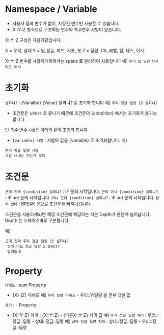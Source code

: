 # Namespace / Variable
- 사용자 정의 변수가 없이, 지정된 변수만 사용할 수 있습니다.
- X::Y::Z 형식으로 구조화된 변수와 특수변수 시발이 있습니다.

X::Y::Z 구성은 다음과같습니다.

X = 우리, 상대
Y = 탑,정글, 미드, 서폿, 봇
Z = 딜량, CS, 레벨, 킬, 데스, 어시

X::Y::Z 변수를 사용하기위해서는 space 로 분리하여 사용합니다
예)
`우리 탑 딜량`
`상대 미드 어시`

# 초기화
`실화냐?` : {Varialbe} {Value} 실화냐? 로 초기화 합니다
예) `우리 정글 딜량 15 실화냐?`

- 조건문은 `실화냐?` 로 끝나기 때문에 조건문의 {condition} 에서는 초기화가 불가능합니다

단 특수 변수 `시발`은 아래와 같이 초기화 합니다
- `{variable} 시발` : 시발의 값을 {variable} 로 초기화합니다.
예) 

```
우리 정글 딜량 시발
시발 너네는 지는게 맞다
```

# 조건문
`근데 진짜 {condition} 실화냐?` : IF 문의 시작입니다.
`근데 아니 {condition} 실화냐?` : IF not 문의 시작입니다.
`아니 근데 {condition} 실화냐?` : IF not 문의 시작입니다.
`답이 없네` : BREAK 문으로 조건문을 빠저나갑니다.

조건문을 사용하게되면 해당 조건문에 해당하는 식은 Depth가 한단계 늘어납니다. Depth 는 스페이스바로 구분합니다.

예)
```
근데 진짜 우리 정글 딜량 15 실화냐?
 상대 미드 정글 딜량 5 실화냐?
 답이없네
```

# Property
`다해도`  : sum Property
- {X} {Z} 다해도 
예) `우리 딜량 다해도` - 우리::Y:딜량 을 전부 더한 값

`차이` : - Property
- {X::Y::Z} 차이 : {X::Y::Z} - {다른X::Y::Z} 차이 값
예) `우리 정글 딜량 차이` : 우리::정글::딜량 - 상대::정글::딜량
예) `상대 정글 딜량 차이` : 상대::정글::딜량 - 우리::정글::딜량
